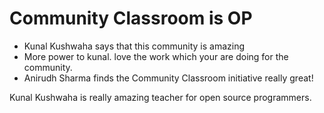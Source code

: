 # Community Classroom is OP

- Kunal Kushwaha says that this community is amazing
- More power to kunal. love the work which your are doing for the community.
- Anirudh Sharma finds the Community Classroom initiative really great!

Kunal Kushwaha is really amazing teacher for open source programmers.



































